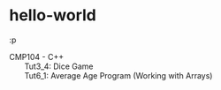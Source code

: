 # hello-world

:p

CMP104 - C++ \
&nbsp;&nbsp;&nbsp;&nbsp;&nbsp;&nbsp; Tut3_4: Dice Game \
&nbsp;&nbsp;&nbsp;&nbsp;&nbsp;&nbsp; Tut6_1: Average Age Program (Working with Arrays)
